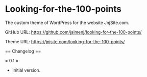 # Looking-for-the-100-points

The custom theme of WordPress for the website JnjSite.com.

GitHub URL: https://github.com/jaimenj/looking-for-the-100-points/

Theme URL: https://jnjsite.com/looking-for-the-100-points/

== Changelog ==

= 0.1 =
* Initial version.
